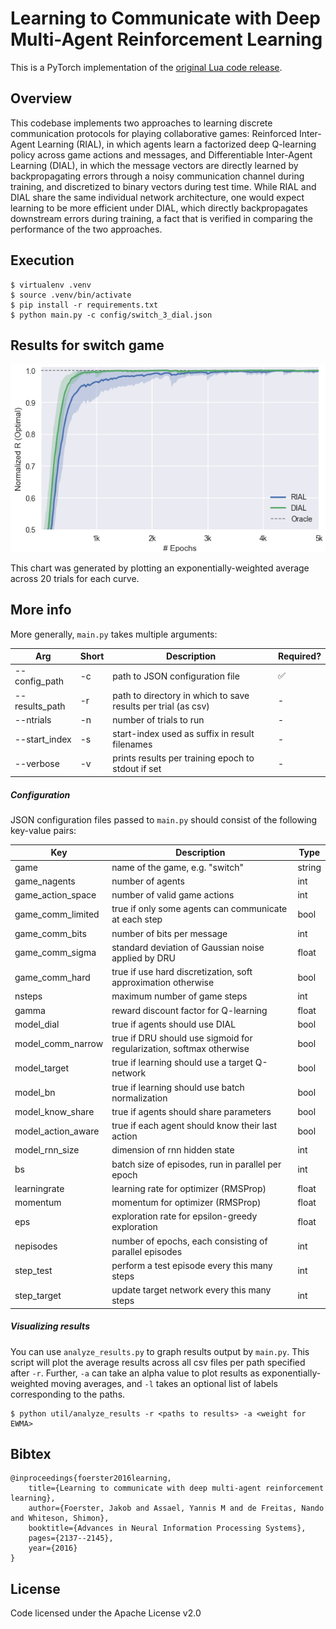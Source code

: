 # Learning to Communicate with Deep Multi-Agent Reinforcement Learning

This is a PyTorch implementation of the [original Lua code release](https://github.com/iassael/learning-to-communicate). 

## Overview

This codebase implements two approaches to learning discrete communication protocols for playing collaborative games: Reinforced Inter-Agent Learning (RIAL), in which agents learn a factorized deep Q-learning policy across game actions and messages, and Differentiable Inter-Agent Learning (DIAL), in which the message vectors are directly learned by backpropagating errors through a noisy communication channel during training, and discretized to binary vectors during test time. While RIAL and DIAL share the same individual network architecture, one would expect learning to be more efficient under DIAL, which directly backpropagates downstream errors during training, a fact that is verified in comparing the performance of the two approaches.

## Execution
```
$ virtualenv .venv
$ source .venv/bin/activate
$ pip install -r requirements.txt
$ python main.py -c config/switch_3_dial.json
```
## Results for switch game
![DIAL vs. RIAL reward curves](results-rial-dial-switch_3.png "DIAL vs. RIAL reward curves")

This chart was generated by plotting an exponentially-weighted average across 20 trials for each curve.

## More info

More generally, `main.py` takes multiple arguments:

| Arg | Short | Description | Required? |
| ------ | ------ | ------- | ------- |
| --config_path | -c | path to JSON configuration file | ✅ |
| --results_path | -r | path to directory in which to save results per trial (as csv) | - |
| --ntrials | -n | number of trials to run | - |
| --start_index | -s | start-index used as suffix in result filenames | - |
| --verbose | -v | prints results per training epoch to stdout if set | - |

##### Configuration

JSON configuration files passed to `main.py` should consist of the following key-value pairs:

| Key | Description | Type |
| ------ | ------ | ------- |
| game | name of the game, e.g. "switch" | string |
| game_nagents | number of agents | int |
| game_action_space | number of valid game actions | int |
| game_comm_limited | true if only some agents can communicate at each step | bool |
| game_comm_bits | number of bits per message | int |
| game_comm_sigma | standard deviation of Gaussian noise applied by DRU | float |
| game_comm_hard | true if use hard discretization, soft approximation otherwise | bool |
| nsteps | maximum number of game steps | int |
| gamma | reward discount factor for Q-learning | float |
| model_dial | true if agents should use DIAL | bool |
| model_comm_narrow | true if DRU should use sigmoid for regularization, softmax otherwise | bool |
| model_target | true if learning should use a target Q-network | bool |
| model_bn | true if learning should use batch normalization | bool |
| model_know_share | true if agents should share parameters | bool |
| model_action_aware | true if each agent should know their last action | bool |
| model_rnn_size | dimension of rnn hidden state | int |
| bs | batch size of episodes, run in parallel per epoch | int |
| learningrate | learning rate for optimizer (RMSProp) | float |
| momentum | momentum for optimizer (RMSProp) | float |
| eps | exploration rate for epsilon-greedy exploration | float |
| nepisodes | number of epochs, each consisting of <bs> parallel episodes | int |
| step_test | perform a test episode every this many steps | int |
| step_target | update target network every this many steps | int |

##### Visualizing results
You can use `analyze_results.py` to graph results output by `main.py`. This script will plot the average results across all csv files per path specified after `-r`. Further, `-a` can take an alpha value to plot results as exponentially-weighted moving averages, and `-l` takes an optional list of labels corresponding to the paths.
```
$ python util/analyze_results -r <paths to results> -a <weight for EWMA>
```

## Bibtex
    @inproceedings{foerster2016learning,
        title={Learning to communicate with deep multi-agent reinforcement learning},
        author={Foerster, Jakob and Assael, Yannis M and de Freitas, Nando and Whiteson, Shimon},
        booktitle={Advances in Neural Information Processing Systems},
        pages={2137--2145},
        year={2016} 
    }

## License
Code licensed under the Apache License v2.0